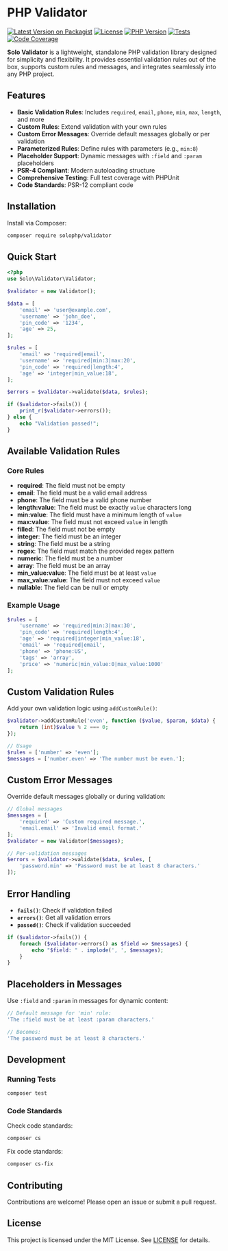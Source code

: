 # PHP Validator

[![Latest Version on Packagist](https://img.shields.io/packagist/v/solophp/validator.svg)](https://packagist.org/packages/solophp/validator)
[![License](https://img.shields.io/packagist/l/solophp/validator.svg)](https://opensource.org/licenses/MIT)
[![PHP Version](https://img.shields.io/packagist/php-v/solophp/validator.svg)](https://php.net)
[![Tests](https://github.com/solophp/validator/workflows/Tests/badge.svg)](https://github.com/solophp/validator/actions)
[![Code Coverage](https://img.shields.io/codecov/c/github/solophp/validator)](https://codecov.io/gh/solophp/validator)

**Solo Validator** is a lightweight, standalone PHP validation library designed for simplicity and flexibility. It provides essential validation rules out of the box, supports custom rules and messages, and integrates seamlessly into any PHP project.

## Features

- **Basic Validation Rules**: Includes `required`, `email`, `phone`, `min`, `max`, `length`, and more
- **Custom Rules**: Extend validation with your own rules
- **Custom Error Messages**: Override default messages globally or per validation
- **Parameterized Rules**: Define rules with parameters (e.g., `min:8`)
- **Placeholder Support**: Dynamic messages with `:field` and `:param` placeholders
- **PSR-4 Compliant**: Modern autoloading structure
- **Comprehensive Testing**: Full test coverage with PHPUnit
- **Code Standards**: PSR-12 compliant code

## Installation

Install via Composer:

```bash
composer require solophp/validator
```

## Quick Start

```php
<?php
use Solo\Validator\Validator;

$validator = new Validator();

$data = [
    'email' => 'user@example.com',
    'username' => 'john_doe',
    'pin_code' => '1234',
    'age' => 25,
];

$rules = [
    'email' => 'required|email',
    'username' => 'required|min:3|max:20',
    'pin_code' => 'required|length:4',
    'age' => 'integer|min_value:18',
];

$errors = $validator->validate($data, $rules);

if ($validator->fails()) {
    print_r($validator->errors());
} else {
    echo "Validation passed!";
}
```

## Available Validation Rules

### Core Rules

- **required**: The field must not be empty
- **email**: The field must be a valid email address
- **phone**: The field must be a valid phone number
- **length:value**: The field must be exactly `value` characters long
- **min:value**: The field must have a minimum length of `value`
- **max:value**: The field must not exceed `value` in length
- **filled**: The field must not be empty
- **integer**: The field must be an integer
- **string**: The field must be a string
- **regex**: The field must match the provided regex pattern
- **numeric**: The field must be a number
- **array**: The field must be an array
- **min_value:value**: The field must be at least `value`
- **max_value:value**: The field must not exceed `value`
- **nullable**: The field can be null or empty

### Example Usage

```php
$rules = [
    'username' => 'required|min:3|max:30',
    'pin_code' => 'required|length:4',
    'age' => 'required|integer|min_value:18',
    'email' => 'required|email',
    'phone' => 'phone:US',
    'tags' => 'array',
    'price' => 'numeric|min_value:0|max_value:1000'
];
```

## Custom Validation Rules

Add your own validation logic using `addCustomRule()`:

```php
$validator->addCustomRule('even', function ($value, $param, $data) {
    return (int)$value % 2 === 0;
});

// Usage
$rules = ['number' => 'even'];
$messages = ['number.even' => 'The number must be even.'];
```

## Custom Error Messages

Override default messages globally or during validation:

```php
// Global messages
$messages = [
    'required' => 'Custom required message.',
    'email.email' => 'Invalid email format.'
];
$validator = new Validator($messages);

// Per-validation messages
$errors = $validator->validate($data, $rules, [
    'password.min' => 'Password must be at least 8 characters.'
]);
```

## Error Handling

- **`fails()`**: Check if validation failed
- **`errors()`**: Get all validation errors
- **`passed()`**: Check if validation succeeded

```php
if ($validator->fails()) {
    foreach ($validator->errors() as $field => $messages) {
        echo "$field: " . implode(', ', $messages);
    }
}
```

## Placeholders in Messages

Use `:field` and `:param` in messages for dynamic content:

```php
// Default message for 'min' rule:
'The :field must be at least :param characters.'

// Becomes:
'The password must be at least 8 characters.'
```

## Development

### Running Tests

```bash
composer test
```

### Code Standards

Check code standards:
```bash
composer cs
```

Fix code standards:
```bash
composer cs-fix
```

## Contributing

Contributions are welcome! Please open an issue or submit a pull request.

## License

This project is licensed under the MIT License. See [LICENSE](LICENSE) for details.
